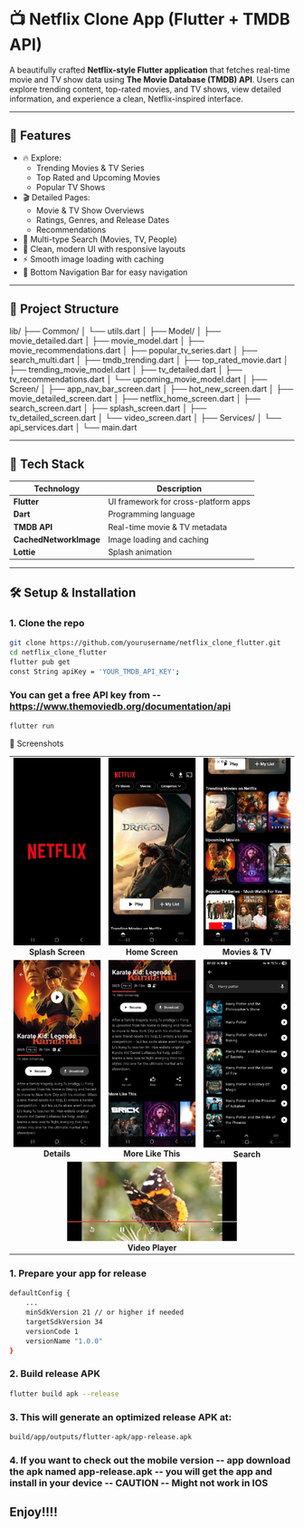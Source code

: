 # 📺 Netflix Clone App (Flutter + TMDB API)

A beautifully crafted **Netflix-style Flutter application** that fetches real-time movie and TV show data using **The Movie Database (TMDB) API**. Users can explore trending content, top-rated movies, and TV shows, view detailed information, and experience a clean, Netflix-inspired interface.

---

## 🚀 Features

- 🔥 Explore:
  - Trending Movies & TV Series
  - Top Rated and Upcoming Movies
  - Popular TV Shows
- 🎬 Detailed Pages:
  - Movie & TV Show Overviews
  - Ratings, Genres, and Release Dates
  - Recommendations
- 🔎 Multi-type Search (Movies, TV, People)
- 📱 Clean, modern UI with responsive layouts
- ⚡ Smooth image loading with caching
- 🧭 Bottom Navigation Bar for easy navigation

---

## 📂 Project Structure

lib/
├── Common/
│ └── utils.dart
│
├── Model/
│ ├── movie_detailed.dart
│ ├── movie_model.dart
│ ├── movie_recommendations.dart
│ ├── popular_tv_series.dart
│ ├── search_multi.dart
│ ├── tmdb_trending.dart
│ ├── top_rated_movie.dart
│ ├── trending_movie_model.dart
│ ├── tv_detailed.dart
│ ├── tv_recommendations.dart
│ └── upcoming_movie_model.dart
│
├── Screen/
│ ├── app_nav_bar_screen.dart
│ ├── hot_new_screen.dart
│ ├── movie_detailed_screen.dart
│ ├── netflix_home_screen.dart
│ ├── search_screen.dart
│ ├── splash_screen.dart
│ ├── tv_detailed_screen.dart
│ └── video_screen.dart
│
├── Services/
│ └── api_services.dart
│
└── main.dart

---

## 🧰 Tech Stack

| Technology             | Description                          |
| ---------------------- | ------------------------------------ |
| **Flutter**            | UI framework for cross-platform apps |
| **Dart**               | Programming language                 |
| **TMDB API**           | Real-time movie & TV metadata        |
| **CachedNetworkImage** | Image loading and caching            |
| **Lottie**             | Splash animation                     |

---

## 🛠️ Setup & Installation

### 1. Clone the repo

```bash
git clone https://github.com/yourusername/netflix_clone_flutter.git
cd netflix_clone_flutter
flutter pub get
const String apiKey = 'YOUR_TMDB_API_KEY';
```

### You can get a free API key from -- https://www.themoviedb.org/documentation/api

```bash
flutter run
```

📸 Screenshots

<table> <tr> <td align="center"> <img src="screenshots/Splash.jpg" alt="Splash Screen" width="200"/><br/> <b>Splash Screen</b> </td> <td align="center"> <img src="screenshots/Home.jpg" alt="Home Screen" width="200"/><br/> <b>Home Screen</b> </td> <td align="center"> <img src="screenshots/Movies_TV.jpg" alt="Movies and TV Shows" width="200"/><br/> <b>Movies & TV</b> </td> </tr> <tr> <td align="center"> <img src="screenshots/Details.jpg" alt="Details Screen" width="200"/><br/> <b>Details</b> </td> <td align="center"> <img src="screenshots/More.jpg" alt="More Like This" width="200"/><br/> <b>More Like This</b> </td> <td align="center"> <img src="screenshots/Search.jpg" alt="Search Screen" width="200"/><br/> <b>Search</b> </td> </tr> <tr> <td colspan="3" align="center"> <img src="screenshots/Video.jpg" alt="Video Player Screen" width="300"/><br/> <b>Video Player</b> </td> </tr> </table>


### 1. Prepare your app for release

```bash
defaultConfig {
    ...
    minSdkVersion 21 // or higher if needed
    targetSdkVersion 34
    versionCode 1
    versionName "1.0.0"
}
```
### 2. Build release APK

```bash
flutter build apk --release
```

### 3. This will generate an optimized release APK at:

```bash
build/app/outputs/flutter-apk/app-release.apk
```

### 4. If you want to check out the mobile version -- app download the apk named app-release.apk -- you will get the app and install in your device -- CAUTION -- Might not work in IOS

## Enjoy!!!!
